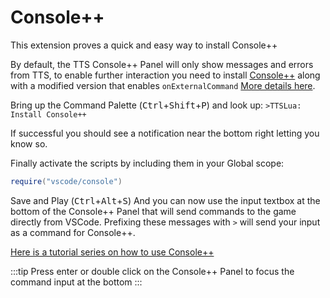 # Console++

This extension proves a quick and easy way to install Console++

By default, the TTS Console++ Panel will only show messages and errors from TTS, to enable further interaction you need to install  [Console++](https://github.com/onelivesleft/Console) along with a modified version that enables `onExternalCommand` [More details here](/extension/onExternalCommand).

Bring up the Command Palette (<kbd class="kbc-button-sm">Ctrl</kbd>+<kbd class="kbc-button-sm">Shift</kbd>+<kbd class="kbc-button-sm">P</kbd>) and look up: ​`>TTSLua: Install Console++`

If successful you should see a notification near the bottom right letting you know so.

Finally activate the scripts by including them in your Global scope:

```lua
require("vscode/console")
```

Save and Play (<kbd class="kbc-button-sm">Ctrl</kbd>+<kbd class="kbc-button-sm">Alt</kbd>+<kbd class="kbc-button-sm">S</kbd>) And you can now use the input textbox at the bottom of the Console++ Panel that will send commands to the game directly from VSCode. Prefixing these messages with `>` will send your input as a command for Console++.

[Here is a tutorial series on how to use Console++](http://blog.onelivesleft.com/2017/09/debugging-your-tts-mods-with-console.html)

:::tip
Press enter or double click on the Console++ Panel to focus the command input at the bottom
:::